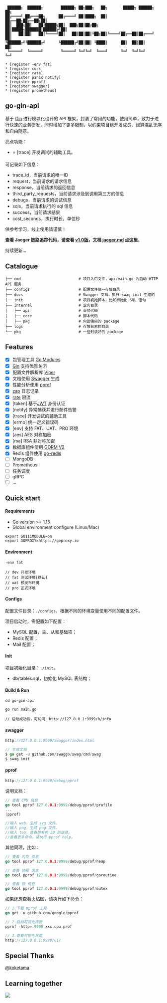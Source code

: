 ```
 ██████╗  ██████╗        ██████╗ ██╗███╗   ██╗       █████╗ ██████╗ ██╗
██╔════╝ ██╔═══██╗      ██╔════╝ ██║████╗  ██║      ██╔══██╗██╔══██╗██║
██║  ███╗██║   ██║█████╗██║  ███╗██║██╔██╗ ██║█████╗███████║██████╔╝██║
██║   ██║██║   ██║╚════╝██║   ██║██║██║╚██╗██║╚════╝██╔══██║██╔═══╝ ██║
╚██████╔╝╚██████╔╝      ╚██████╔╝██║██║ ╚████║      ██║  ██║██║     ██║
 ╚═════╝  ╚═════╝        ╚═════╝ ╚═╝╚═╝  ╚═══╝      ╚═╝  ╚═╝╚═╝     ╚═╝

* [register -env fat]
* [register cors]
* [register rate]
* [register panic notify]
* [register pprof]
* [register swagger]
* [register prometheus]
```

## go-gin-api

基于 [Gin](https://github.com/gin-gonic/gin) 进行模块化设计的 API 框架，封装了常用的功能，使用简单，致力于进行快速的业务研发，同时增加了更多限制，以约束项目组开发成员、规避混乱无序和自由随意。

亮点功能：

- :star: [trace] 开发调试的辅助工具。

可记录如下信息：

- trace_id，当前请求的唯一ID
- request，当前请求的请求信息
- response，当前请求的返回信息
- third_party_requests，当前请求涉及到调用第三方的信息
- debugs，当前请求的调试信息
- sqls，当前请求执行的 sql 信息
- success，当前请求结果
- cost_seconds，执行时长，单位秒

供参考学习，线上使用请谨慎！

**查看 Jaeger 链路追踪代码，请查看 [v1.0版](https://github.com/xinliangnote/go-gin-api/releases/tag/v1.0)，文档 [jaeger.md](https://github.com/xinliangnote/go-gin-api/blob/master/docs/jaeger.md) 点这里**。

持续更新... 

## Catalogue

```cassandraql
├── cmd                          # 项目入口文件，api/main.go 为启动 HTTP API 服务
├── configs                      # 配置文件统一存放目录
├── docs                         # Swagger 文档，执行 swag init 生成的
├── init                         # 项目初始脚本，比如初始化 SQL 语句
├── internal                     # 业务目录
│   ├── api                      # 业务代码
│   ├── core                     # 脚本代码
│   ├── pkg                      # 内部使用的 package
├── logs                         # 存放日志的目录
└── pkg                          # 一些封装好的 package
```
## Features

- [x] 包管理工具 [Go Modules](https://github.com/golang/go/wiki/Modules)
- [x] [Gin](https://github.com/gin-gonic/gin) 支持优雅关闭
- [x] 配置文件解析库 [Viper](https://github.com/spf13/viper)
- [x] 文档使用 [Swagger](https://swagger.io/) 生成
- [x] 性能分析使用 [pprof](github.com/gin-contrib/pprof)
- [x] [zap](go.uber.org/zap) 日志记录
- [x] [rate](golang.org/x/time/rate) 限流
- [x] [token] 基于[JWT](github.com/dgrijalva/jwt-go) 身份认证
- [x] [notify] 异常捕获并进行邮件告警
- [x] [trace] 开发调试的辅助工具
- [x] [errno] 统一定义错误码
- [x] [env] 支持 FAT、UAT、PRO 环境
- [x] [aes] AES 对称加密
- [x] [rsa] RSA 非对称加密
- [x] 数据库组件使用 [GORM V2](gorm.io/gorm)
- [x] Redis 组件使用 [go-redis](https://github.com/go-redis/redis)
- [ ] MongoDB
- [ ] Prometheus
- [ ] 任务调度
- [ ] gRPC
- [ ] ...

## Quick start

#### Requirements

- Go version >= 1.15
- Global environment configure (Linux/Mac)

```
export GO111MODULE=on
export GOPROXY=https://goproxy.io
```

#### Environment

```
-env fat

// dev 开发环境
// fat 测试环境[默认]
// uat 预发布环境
// pro 正式环境
```

#### Configs

配置文件目录：`./configs`，根据不同的环境变量使用不同的配置文件。

项目启动时，需配置如下配置：

- MySQL 配置，主、从和基础项；
- Redis 配置；
- Mail 配置；

#### Init

项目初始化目录：`./init`。

- db/tables.sql，初始化 MySQL 表结构；

#### Build & Run

```
cd go-gin-api

go run main.go

// 启动成功后，可访问：http://127.0.0.1:9999/h/info
```

#### swagger

```go
http://127.0.0.1:9999/swagger/index.html

// 生成文档
$ go get -u github.com/swaggo/swag/cmd/swag
$ swag init
```

#### pprof 

```go
http://127.0.0.1:9999/debug/pprof
```

说明文档：

```go
// 查看 CPU 信息
go tool pprof 127.0.0.1:9999/debug/pprof/profile
...
(pprof) 

//输入 web，生成 svg 文件。
//输入 png，生成 png 文件。
//输入 top，查看排名前 20 的信息。
//查看更多命令，请执行 pprof help。
```

其他同理，比如：

```go
// 查看 内存 信息
go tool pprof 127.0.0.1:9999/debug/pprof/heap

// 查看 协程 信息
go tool pprof 127.0.0.1:9999/debug/pprof/goroutine

// 查看 锁 信息
go tool pprof 127.0.0.1:9999/debug/pprof/mutex
```
如果还想查看火焰图，请执行如下命令：

```go
// 1.下载 pprof 工具
go get -u github.com/google/pprof

// 2.启动可视化界面
pprof -http=:9998 xxx.cpu.prof

// 3.查看可视化界面
http://127.0.0.1:9998/ui/
```

## Special Thanks

[@koketama](https://github.com/koketama)

## Learning together

![](https://github.com/xinliangnote/Go/blob/master/00-基础语法/images/qr.jpg)

